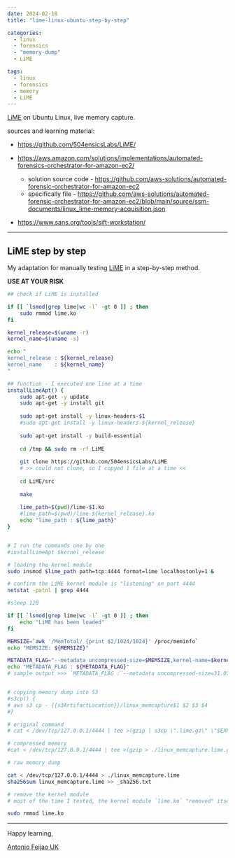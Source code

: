 ```yaml
---
date: 2024-02-18
title: "lime-linux-ubuntu-step-by-step"

categories:
  - linux
  - forensics
  - "memory-dump"
  - LiME 

tags:
  - linux
  - forensics
  - memory
  - LiME
---
```


[LiME](https://github.com/504ensicsLabs/LiME/) on Ubuntu Linux, live memory capture.

sources and learning material:

* <https://github.com/504ensicsLabs/LiME/>

* <https://aws.amazon.com/solutions/implementations/automated-forensics-orchestrator-for-amazon-ec2/>
  * solution source code - <https://github.com/aws-solutions/automated-forensic-orchestrator-for-amazon-ec2>
  * specifically file - <https://github.com/aws-solutions/automated-forensic-orchestrator-for-amazon-ec2/blob/main/source/ssm-documents/linux_lime-memory-acquisition.json>

* <https://www.sans.org/tools/sift-workstation/>
 
---

## LiME step by step

My adaptation for manually testing [LiME](https://github.com/504ensicsLabs/LiME/) in a step-by-step method.

**USE AT YOUR RISK**

```bash
## check if LiME is installed

if [[ `lsmod|grep lime|wc -l` -gt 0 ]] ; then
	sudo rmmod lime.ko
fi

kernel_release=$(uname -r)
kernel_name=$(uname -s)

echo "
kernel_release : ${kernel_release}
kernel_name    : ${kernel_name}
"

## function - I executed one line at a time
installLimeApt() {
	sudo apt-get -y update
	sudo apt-get -y install git
	
	sudo apt-get install -y linux-headers-$1
	#sudo apt-get install -y linux-headers-${kernel_release}
	
	sudo apt-get install -y build-essential
	
	cd /tmp && sudo rm -rf LiME
	
	git clone https://github.com/504ensicsLabs/LiME
	# >> could not clone, so I copyed 1 file at a time <<
	
	cd LiME/src
	
	make
	
	lime_path=$(pwd)/lime-$1.ko
	#lime_path=$(pwd)/lime-${kernel_release}.ko
	echo "lime_path : ${lime_path}"
}


# I run the commands one by one
#installLimeApt $kernel_release

# loading the kernel module
sudo insmod $lime_path path=tcp:4444 format=lime localhostonly=1 &

# confirm the LiME kernel module is "listening" on port 4444
netstat -patnl | grep 4444

#sleep 120

if [[ `lsmod|grep lime|wc -l` -gt 0 ]] ; then
	echo "LiME has been loaded"
fi

MEMSIZE=`awk '/MemTotal/ {print $2/1024/1024}' /proc/meminfo`
echo "MEMSIZE: ${MEMSIZE}"

METADATA_FLAG="--metadata uncompressed-size=$MEMSIZE,kernel-name=$kernel_name,kernel-release=$kernel_release"
echo "METADATA_FLAG : ${METADATA_FLAG}"
# sample output >>> `METADATA_FLAG : --metadata uncompressed-size=31.0748,kernel-name=Linux,kernel-release=4.4.0-184-generic`


# copying memory dump into S3
#s3cp() {
# aws s3 cp - {{s3ArtifactLocation}}/linux_memcapture$1 $2 $3 $4
#}

# original command
# cat < /dev/tcp/127.0.0.1/4444 | tee >(gzip | s3cp \".lime.gz\" \"$EXPECTED_SIZE_FLAG\" \"$METADATA_FLAG\" \"$ACL_FLAG\") | sha256sum | s3cp \"_sha256.txt\" \"$ACL_FLAG\"",

# compressed memory
#cat < /dev/tcp/127.0.0.1/4444 | tee >(gzip > ./linux_memcapture.lime.gz)

# raw memory dump

cat < /dev/tcp/127.0.0.1/4444 > ./linux_memcapture.lime
sha256sum linux_memcapture.lime >> _sha256.txt

# remove the kernel module
# most of the time I tested, the kernel module `lime.ko` "removed" itself.

sudo rmmod lime.ko
```

---

Happy learning,

[Antonio Feijao UK](https://www.antoniofeijao.com/)
